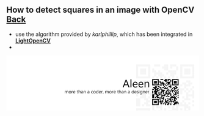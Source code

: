 ## How to detect squares in an image with OpenCV [Back](./qa.md)

- use the algorithm provided by *karlphillip*, which has been integrated in [**LightOpenCV**](https://github.com/aleen42/LightOpenCV)
- 


<a href="http://aleen42.github.io/" target="_blank" ><img src="./../pic/tail.gif"></a>
